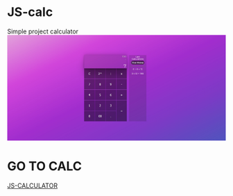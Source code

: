# JS-calc
Simple project calculator
![calc](./calc.jpg)
# GO TO CALC
[JS-CALCULATOR](https://m4tiss.github.io/JS-calc/)
